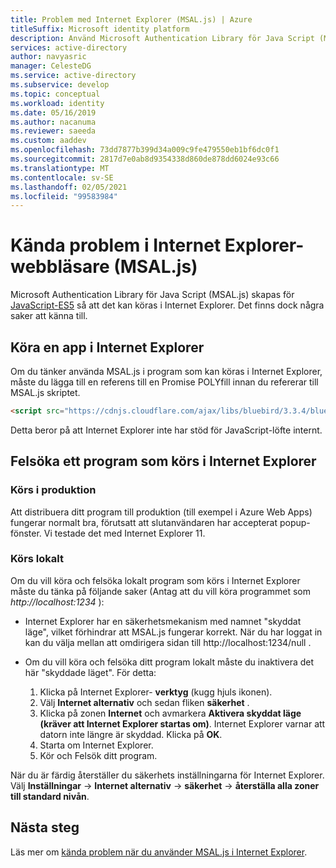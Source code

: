 ```yaml
---
title: Problem med Internet Explorer (MSAL.js) | Azure
titleSuffix: Microsoft identity platform
description: Använd Microsoft Authentication Library för Java Script (MSAL.js) med Internet Explorer-webbläsare.
services: active-directory
author: navyasric
manager: CelesteDG
ms.service: active-directory
ms.subservice: develop
ms.topic: conceptual
ms.workload: identity
ms.date: 05/16/2019
ms.author: nacanuma
ms.reviewer: saeeda
ms.custom: aaddev
ms.openlocfilehash: 73dd7877b399d34a009c9fe479550eb1bf6dc0f1
ms.sourcegitcommit: 2817d7e0ab8d9354338d860de878dd6024e93c66
ms.translationtype: MT
ms.contentlocale: sv-SE
ms.lasthandoff: 02/05/2021
ms.locfileid: "99583984"
---
```

# <a name="known-issues-on-internet-explorer-browsers-msaljs"></a>Kända problem i Internet Explorer-webbläsare (MSAL.js)

Microsoft Authentication Library för Java Script (MSAL.js) skapas för [JavaScript-ES5](https://fr.wikipedia.org/wiki/ECMAScript#ECMAScript_Edition_5_.28ES5.29) så att det kan köras i Internet Explorer. Det finns dock några saker att känna till.

## <a name="run-an-app-in-internet-explorer"></a>Köra en app i Internet Explorer
Om du tänker använda MSAL.js i program som kan köras i Internet Explorer, måste du lägga till en referens till en Promise POLYfill innan du refererar till MSAL.js skriptet.

```html
<script src="https://cdnjs.cloudflare.com/ajax/libs/bluebird/3.3.4/bluebird.min.js" class="pre"></script>
```

Detta beror på att Internet Explorer inte har stöd för JavaScript-löfte internt.

## <a name="debugging-an-application-running-in-internet-explorer"></a>Felsöka ett program som körs i Internet Explorer

### <a name="running-in-production"></a>Körs i produktion
Att distribuera ditt program till produktion (till exempel i Azure Web Apps) fungerar normalt bra, förutsatt att slutanvändaren har accepterat popup-fönster. Vi testade det med Internet Explorer 11.

### <a name="running-locally"></a>Körs lokalt
Om du vill köra och felsöka lokalt program som körs i Internet Explorer måste du tänka på följande saker (Antag att du vill köra programmet som *http://localhost:1234* ):

- Internet Explorer har en säkerhetsmekanism med namnet "skyddat läge", vilket förhindrar att MSAL.js fungerar korrekt. När du har loggat in kan du välja mellan att omdirigera sidan till http://localhost:1234/null .

- Om du vill köra och felsöka ditt program lokalt måste du inaktivera det här "skyddade läget". För detta:

    1. Klicka på Internet Explorer- **verktyg** (kugg hjuls ikonen).
    1. Välj **Internet alternativ** och sedan fliken **säkerhet** .
    1. Klicka på zonen **Internet** och avmarkera **Aktivera skyddat läge (kräver att Internet Explorer startas om)**. Internet Explorer varnar att datorn inte längre är skyddad. Klicka på **OK**.
    1. Starta om Internet Explorer.
    1. Kör och Felsök ditt program.

När du är färdig återställer du säkerhets inställningarna för Internet Explorer.  Välj **Inställningar**  ->  **Internet alternativ**  ->  **säkerhet**  ->  **återställa alla zoner till standard nivån**.

## <a name="next-steps"></a>Nästa steg
Läs mer om [kända problem när du använder MSAL.js i Internet Explorer](msal-js-use-ie-browser.md).